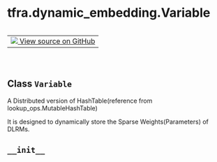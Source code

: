 <div itemscope itemtype="http://developers.google.com/ReferenceObject">
<meta itemprop="name" content="tfra.dynamic_embedding.Variable" />
<meta itemprop="path" content="Stable" />
<meta itemprop="property" content="resource_handle"/>
<meta itemprop="property" content="restrict_policy"/>
<meta itemprop="property" content="tables"/>
<meta itemprop="property" content="__init__"/>
<meta itemprop="property" content="export"/>
<meta itemprop="property" content="lookup"/>
<meta itemprop="property" content="remove"/>
<meta itemprop="property" content="restrict"/>
<meta itemprop="property" content="size"/>
<meta itemprop="property" content="upsert"/>
</div>

# tfra.dynamic_embedding.Variable

<!-- Insert buttons and diff -->

<table class="tfo-notebook-buttons tfo-api" align="left">

<td>
  <a target="_blank" href="https://github.com/tensorflow/recommenders-addons/tree/Lifann/add-api-docs/tensorflow_recommenders_addons/dynamic_embedding/python/ops/dynamic_embedding_variable.py#L130-L487">
    <img src="https://www.tensorflow.org/images/GitHub-Mark-32px.png" />
    View source on GitHub
  </a>
</td></table>
<br/>
<br/>
<br/>
<br/>
<br/>



## Class `Variable`

A Distributed version of HashTable(reference from lookup_ops.MutableHashTable)



<!-- Placeholder for "Used in" -->
It is designed to dynamically store the Sparse Weights(Parameters) of DLRMs.

<h2 id="__init__"><code>__init__</code></h2>
